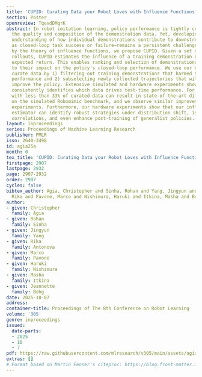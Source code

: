 ```yaml
---
title: 'CUPID: Curating Data your Robot Loves with Influence Functions'
section: Poster
openreview: TqevdDMqrK
abstract: In robot imitation learning, policy performance is tightly coupled with
  the quality and composition of the demonstration data. Yet, developing a precise
  understanding of how individual demonstrations contribute to downstream outcomes—such
  as closed-loop task success or failure—remains a persistent challenge. Inspired
  by the theory of influence functions, we propose CUPID. Given a set of evaluation
  rollouts, CUPID estimates the influence of a training demonstration on the policy’s
  expected return. This enables ranking and selection of demonstrations according
  to their impact on the policy’s closed-loop performance. We use our estimator to
  curate data by 1) filtering out training demonstrations that harmed the policy’s
  performance and 2) subselecting newly collected trajectories that will most help
  improve the policy. Extensive simulated and hardware experiments show that our approach
  consistently identifies which data drives test-time performance. For example, training
  with less than 33% of curated data can result in state-of-the-art diffusion policies
  on the simulated Robomimic benchmark, and we observe similar improvements in hardware
  experiments. Furthermore, our hardware experiments show that our influence-based
  estimator can identify robust strategies under distribution shift, isolate spurious
  correlations, and even enhance post-training of generalist policies.
layout: inproceedings
series: Proceedings of Machine Learning Research
publisher: PMLR
issn: 2640-3498
id: agia25a
month: 0
tex_title: 'CUPID: Curating Data your Robot Loves with Influence Functions'
firstpage: 2907
lastpage: 2932
page: 2907-2932
order: 2907
cycles: false
bibtex_author: Agia, Christopher and Sinha, Rohan and Yang, Jingyun and Antonova,
  Rika and Pavone, Marco and Nishimura, Haruki and Itkina, Masha and Bohg, Jeannette
author:
- given: Christopher
  family: Agia
- given: Rohan
  family: Sinha
- given: Jingyun
  family: Yang
- given: Rika
  family: Antonova
- given: Marco
  family: Pavone
- given: Haruki
  family: Nishimura
- given: Masha
  family: Itkina
- given: Jeannette
  family: Bohg
date: 2025-10-07
address:
container-title: Proceedings of The 8th Conference on Robot Learning
volume: '305'
genre: inproceedings
issued:
  date-parts:
  - 2025
  - 10
  - 7
pdf: https://raw.githubusercontent.com/mlresearch/v305/main/assets/agia25a/agia25a.pdf
extras: []
# Format based on Martin Fenner's citeproc: https://blog.front-matter.io/posts/citeproc-yaml-for-bibliographies/
---
```

